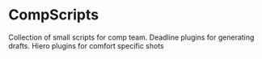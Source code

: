 # CompScripts
 Collection of small scripts for comp team. Deadline plugins for generating drafts. Hiero plugins for comfort specific shots
